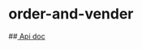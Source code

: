 # order-and-vender

##[ Api doc ](https://documenter.postman.com/preview/20667154-a948da42-e22a-40e6-81f5-cd4fde5b603b?environment=&versionTag=latest&apiName=CURRENT&version=latest&documentationLayout=classic-double-column&right-sidebar=303030&top-bar=FFFFFF&highlight=EF5B25)
